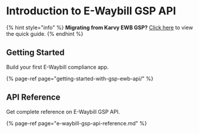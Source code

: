 # Introduction to E-Waybill GSP API

{% hint style="info" %}
**Migrating from Karvy EWB GSP?** [Click here](migrating-from-karvy-ewb-gsp.md) to view the quick guide.
{% endhint %}

## Getting Started

Build your first E-Waybill compliance app.

{% page-ref page="getting-started-with-gsp-ewb-api/" %}

## API Reference

Get complete reference on E-Waybill GSP API.

{% page-ref page="e-waybill-gsp-api-reference.md" %}


